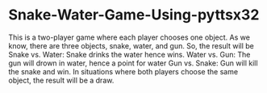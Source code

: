 # Snake-Water-Game-Using-pyttsx32
This is a two-player game where each player chooses one object.  As we know, there are three objects, snake, water, and gun. So, the result will be 
Snake vs. Water: Snake drinks the water hence wins.
Water vs. Gun: The gun will drown in water, hence a point for water
Gun vs. Snake: Gun will kill the snake and win.
In situations where both players choose the same object, the result will be a draw.

